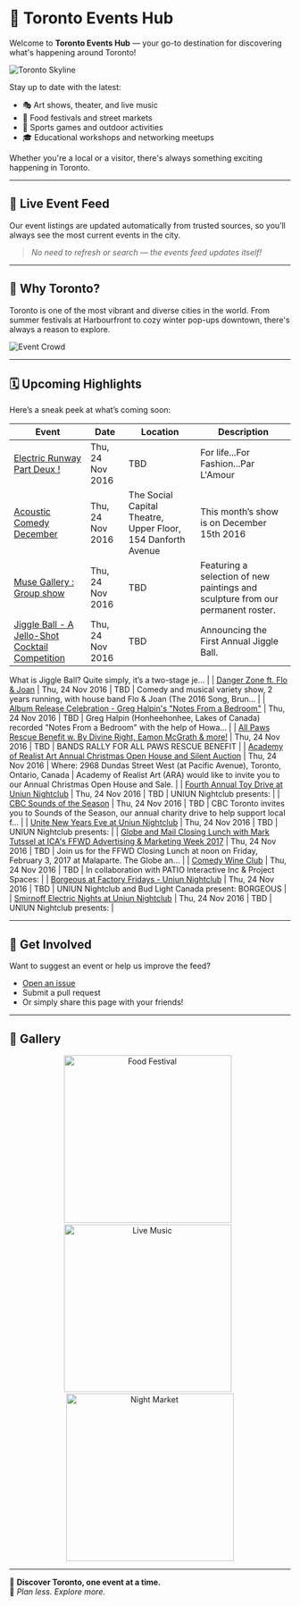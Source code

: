 # 🎉 Toronto Events Hub

Welcome to **Toronto Events Hub** — your go-to destination for discovering what's happening around Toronto!

![Toronto Skyline](https://zahra7.github.io/toronto-event/img/toronto.jpg)

Stay up to date with the latest:

- 🎭 Art shows, theater, and live music
- 🍴 Food festivals and street markets
- 🏃 Sports games and outdoor activities
- 🎓 Educational workshops and networking meetups

Whether you're a local or a visitor, there's always something exciting happening in Toronto.

---

## 🔄 Live Event Feed

Our event listings are updated automatically from trusted sources, so you’ll always see the most current events in the city.

> *No need to refresh or search — the events feed updates itself!*

---

## 📍 Why Toronto?

Toronto is one of the most vibrant and diverse cities in the world. From summer festivals at Harbourfront to cozy winter pop-ups downtown, there's always a reason to explore.

![Event Crowd](https://zahra7.github.io/toronto-event/img/crowd.jpg)

---

## 🗓️ Upcoming Highlights

Here’s a sneak peek at what’s coming soon:

<!-- START:events -->

| Event | Date | Location | Description |
|-------|------|----------|-------------|
| [Electric Runway  Part Deux !](http://www.blogto.com/events/electric-runway-part-deux/) | Thu, 24 Nov 2016 | TBD | For life...For Fashion...Par L'Amour |
| [Acoustic Comedy December](http://www.blogto.com/events/acoustic-comedy-december/) | Thu, 24 Nov 2016 | The Social Capital Theatre, Upper Floor, 154 Danforth Avenue | This month’s show is on December 15th 2016 |
| [Muse Gallery : Group show](http://www.blogto.com/events/muse-gallery-group-show/) | Thu, 24 Nov 2016 | TBD | Featuring a selection of new paintings and sculpture from our permanent roster. |
| [Jiggle Ball - A Jello-Shot Cocktail Competition](http://www.blogto.com/events/jiggle-ball-jello-shot-cocktail-competition/) | Thu, 24 Nov 2016 | TBD | Announcing the First Annual Jiggle Ball. 

What is Jiggle Ball? Quite simply, it’s a two-stage je... |
| [Danger Zone ft. Flo &amp; Joan](http://www.blogto.com/events/danger-zone-ft-flo-joan/) | Thu, 24 Nov 2016 | TBD | Comedy and musical variety show, 2 years running, with house band Flo & Joan (The 2016 Song, Brun... |
| [Album Release Celebration - Greg Halpin's &quot;Notes From a Bedroom&quot;](http://www.blogto.com/events/album-release-celebration-greg-halpins-notes-from-a-bedroom/) | Thu, 24 Nov 2016 | TBD | Greg Halpin (Honheehonhee, Lakes of Canada) recorded "Notes From a Bedroom" with the help of Howa... |
| [All Paws Rescue Benefit w. By Divine Right, Eamon McGrath &amp; more!](http://www.blogto.com/events/all-paws-rescue-benefit-w-by-divine-right-eamon-mcgrath-more/) | Thu, 24 Nov 2016 | TBD | BANDS RALLY FOR ALL PAWS RESCUE BENEFIT |
| [Academy of Realist Art Annual Christmas Open House and Silent Auction](http://www.blogto.com/events/academy-of-realist-art-annual-christmas-open-house-and-silent-auction/) | Thu, 24 Nov 2016 | Where: 2968 Dundas Street West (at Pacific Avenue), Toronto, Ontario, Canada | Academy of Realist Art (ARA) would like to invite you to our Annual Christmas Open House and Sale. |
| [Fourth Annual Toy Drive at Uniun Nightclub](http://www.blogto.com/events/fourth-annual-toy-drive-at-uniun-nightclub/) | Thu, 24 Nov 2016 | TBD | UNIUN Nightclub presents: |
| [CBC Sounds of the Season](http://www.blogto.com/events/cbc-sounds-of-the-season-2/) | Thu, 24 Nov 2016 | TBD | CBC Toronto invites you to Sounds of the Season, our annual charity drive to help support local f... |
| [Unite New Years Eve at Uniun Nightclub](http://www.blogto.com/events/unite-new-years-eve-at-uniun-nightclub-2/) | Thu, 24 Nov 2016 | TBD | UNIUN Nightclub presents: |
| [Globe and Mail Closing Lunch with Mark Tutssel at ICA's FFWD Advertising &amp; Marketing Week 2017](http://www.blogto.com/events/globe-and-mail-closing-lunch-with-mark-tutssel-at-icas-ffwd-advertising-marketing-week-2017/) | Thu, 24 Nov 2016 | TBD | Join us for the FFWD Closing Lunch at noon on Friday, February 3, 2017 at Malaparte. The Globe an... |
| [Comedy Wine Club](http://www.blogto.com/events/comedy-wine-club/) | Thu, 24 Nov 2016 | TBD | In collaboration with PATIO Interactive Inc & Project Spaces: |
| [Borgeous at Factory Fridays - Uniun Nightclub](http://www.blogto.com/events/borgeous-at-factory-fridays-uniun-nightclub/) | Thu, 24 Nov 2016 | TBD | UNIUN Nightclub and Bud Light Canada present: BORGEOUS |
| [Smirnoff Electric Nights at Uniun Nightclub](http://www.blogto.com/events/smirnoff-electric-nights-at-uniun-nightclub/) | Thu, 24 Nov 2016 | TBD | UNIUN Nightclub presents: |

<!-- END:events -->

---

## 🙌 Get Involved

Want to suggest an event or help us improve the feed?

- [Open an issue](https://github.com/zahra7/toronto-event/issues)
- Submit a pull request
- Or simply share this page with your friends!

---

## 📸 Gallery

<div align="center">
  <img src="https://zahra7.github.io/toronto-event/img/festival.jpg" alt="Food Festival" width="300"/> &nbsp;
  <img src="https://zahra7.github.io/toronto-event/img/music.jpg" alt="Live Music" width="300"/> &nbsp;
  <img src="https://zahra7.github.io/toronto-event/img/market.jpg" alt="Night Market" width="300"/>
</div>

---

📍 **Discover Toronto, one event at a time.**  
🎫 *Plan less. Explore more.*

